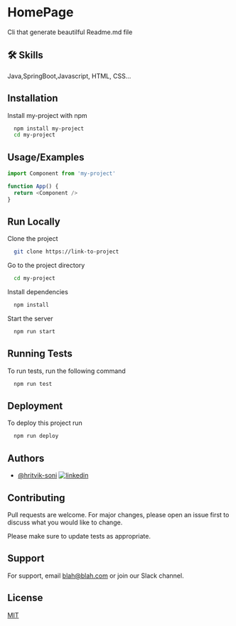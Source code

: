 
# HomePage

Cli that generate beautilful Readme.md file


## 🛠 Skills
Java,SpringBoot,Javascript, HTML, CSS...


## Installation

Install my-project with npm

```bash
  npm install my-project
  cd my-project
```
    
## Usage/Examples

```javascript
import Component from 'my-project'

function App() {
  return <Component />
}
```


## Run Locally

Clone the project

```bash
  git clone https://link-to-project
```

Go to the project directory

```bash
  cd my-project
```

Install dependencies

```bash
  npm install
```

Start the server

```bash
  npm run start
```


## Running Tests

To run tests, run the following command

```bash
  npm run test
```


## Deployment

To deploy this project run

```bash
  npm run deploy
```


## Authors

- [@hritvik-soni](https://www.github.com/hritvik-soni)
[![linkedin](https://img.shields.io/badge/linkedin-0A66C2?style=for-the-badge&logo=linkedin&logoColor=white)](https://www.linkedin.com/)

## Contributing

Pull requests are welcome. For major changes, please open an issue first
to discuss what you would like to change.

Please make sure to update tests as appropriate.

## Support

For support, email blah@blah.com or join our Slack channel.


## License

[MIT](https://choosealicense.com/licenses/mit/)


